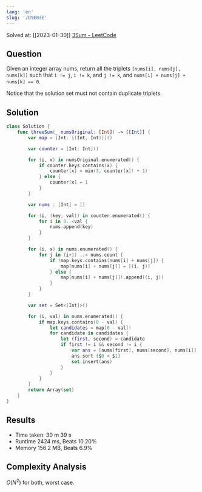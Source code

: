 ```yaml
---
lang: 'en'
slug: '/D9E03E'
---
```


Solved at: [[2023-01-30]]
[3Sum - LeetCode](https://leetcode.com/problems/3sum/description/)

## Question

Given an integer array nums, return all the triplets `[nums[i], nums[j], nums[k]]` such that `i != j`, `i != k`, and `j != k`, and `nums[i] + nums[j] + nums[k] == 0`.

Notice that the solution set must not contain duplicate triplets.

## Solution

```swift
class Solution {
    func threeSum(_ numsOriginal: [Int]) -> [[Int]] {
        var map = [Int: [(Int, Int)]]()

        var counter = [Int: Int]()

        for (i, x) in numsOriginal.enumerated() {
            if counter.keys.contains(x) {
                counter[x] = min(3, counter[x]! + 1)
            } else {
                counter[x] = 1
            }
        }

        var nums : [Int] = []

        for (i, (key, val)) in counter.enumerated() {
            for i in 0..<val {
                nums.append(key)
            }
        }

        for (i, x) in nums.enumerated() {
            for j in (i+1) ..< nums.count {
                if !map.keys.contains(nums[i] + nums[j]) {
                    map[nums[i] + nums[j]] = [(i, j)]
                } else {
                    map[nums[i] + nums[j]]!.append((i, j))
                }
            }
        }

        var set = Set<[Int]>()

        for (i, val) in nums.enumerated() {
            if map.keys.contains(0 - val) {
                let candidates = map[0 - val]!
                for candidate in candidates {
                    let (first, second) = candidate
                    if first != i && second != i {
                        var ans = [nums[first], nums[second], nums[i]]
                        ans.sort {$0 < $1}
                        set.insert(ans)
                    }
                }
            }
        }
        return Array(set)
    }
}
```

## Results

- Time taken: 30 m 39 s
- Runtime 2424 ms, Beats 10.20%
- Memory 156.2 MB, Beats 6.9%

## Complexity Analysis

$O(N^2)$ for both, worst case.
